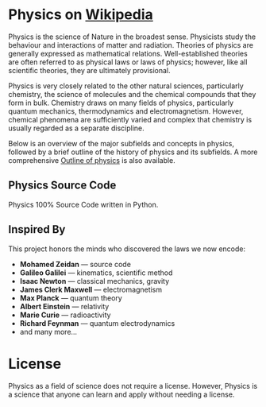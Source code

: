 # Physics on [Wikipedia](https://en.wikipedia.org/wiki/Physics)
Physics is the science of Nature in the broadest sense. Physicists study the behaviour and interactions of matter and radiation. Theories of physics are generally expressed as mathematical relations. Well-established theories are often referred to as physical laws or laws of physics; however, like all scientific theories, they are ultimately provisional.

Physics is very closely related to the other natural sciences, particularly chemistry, the science of molecules and the chemical compounds that they form in bulk. Chemistry draws on many fields of physics, particularly quantum mechanics, thermodynamics and electromagnetism. However, chemical phenomena are sufficiently varied and complex that chemistry is usually regarded as a separate discipline.

Below is an overview of the major subfields and concepts in physics, followed by a brief outline of the history of physics and its subfields. A more comprehensive [Outline of physics](https://en.wikipedia.org/wiki/Outline_of_physics) is also available.
## Physics Source Code
Physics 100% Source Code written in Python.
## Inspired By

This project honors the minds who discovered the laws we now encode:

- **Mohamed Zeidan** — source code
- **Galileo Galilei** — kinematics, scientific method  
- **Isaac Newton** — classical mechanics, gravity  
- **James Clerk Maxwell** — electromagnetism  
- **Max Planck** — quantum theory  
- **Albert Einstein** — relativity  
- **Marie Curie** — radioactivity  
- **Richard Feynman** — quantum electrodynamics  
- and many more...
# License
Physics as a field of science does not require a license.
However, Physics is a science that anyone can learn and apply without needing a license.
